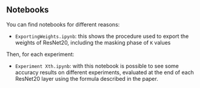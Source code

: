 ## Notebooks

You can find notebooks for different reasons:

* `ExportingWeights.ipynb`: this shows the procedure used to export the weights of ResNet20, including the masking phase of `K` values

Then, for each experiment:

* `Experiment Xth.ipynb`: with this notebook is possible to see some accuracy results on different experiments, evaluated at the end of each ResNet20 layer using the formula described in the paper.
